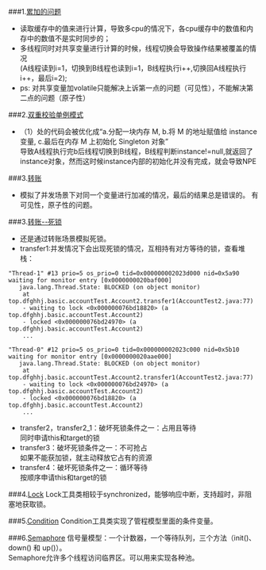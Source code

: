 ###1.[累加的问题](src/main/java/top/dfghhj/basic/CalcTest.java)  
- 读取缓存中的值来进行计算，导致多cpu的情况下，各cpu缓存中的数值和内存中的数值不是实时同步的；  
- 多线程同时对共享变量进行计算的时候，线程切换会导致操作结果被覆盖的情况  
(A线程读到i=1，切换到B线程也读到i=1，B线程执行i++,切换回A线程执行i++，最后i=2);  
- ps: 对共享变量加volatile只能解决上诉第一点的问题（可见性），不能解决第二点的问题（原子性）  

###2.[双重校验单例模式](src/main/java/top/dfghhj/basic/SingletonTest.java)
- （1）处的代码会被优化成“a.分配一块内存 M, b.将 M 的地址赋值给 instance 变量, c.最后在内存 M 上初始化 Singleton 对象”  
    导致A线程执行完b后线程切换到B线程，B线程判断instance!=null,就返回了instance对象，然而这时候instance内部的初始化并没有完成，就会导致NPE  

###3.[转账](src/main/java/top/dfghhj/basic/accountTest/AccountTest1.java)
- 模拟了并发场景下对同一个变量进行加减的情况，最后的结果总是错误的。
  有可见性，原子性的问题。
  
###3.[转账--死锁](src/main/java/top/dfghhj/basic/accountTest/AccountTest2.java)
- 还是通过转账场景模拟死锁。
- transfer1:并发情况下会出现死锁的情况，互相持有对方等待的锁，查看堆栈：
```
"Thread-1" #13 prio=5 os_prio=0 tid=0x000000002023d000 nid=0x5a90 waiting for monitor entry [0x0000000020baf000]
   java.lang.Thread.State: BLOCKED (on object monitor)
	at top.dfghhj.basic.accountTest.Account2.transfer1(AccountTest2.java:77)
	- waiting to lock <0x000000076bd18820> (a top.dfghhj.basic.accountTest.Account2)
	- locked <0x000000076bd24970> (a top.dfghhj.basic.accountTest.Account2)
    ...

"Thread-0" #12 prio=5 os_prio=0 tid=0x000000002023c000 nid=0x5b10 waiting for monitor entry [0x0000000020aae000]
   java.lang.Thread.State: BLOCKED (on object monitor)
	at top.dfghhj.basic.accountTest.Account2.transfer1(AccountTest2.java:77)
	- waiting to lock <0x000000076bd24970> (a top.dfghhj.basic.accountTest.Account2)
	- locked <0x000000076bd18820> (a top.dfghhj.basic.accountTest.Account2)
	...
```
- transfer2，transfer2_1：破坏死锁条件之一：占用且等待  
同时申请this和target的锁
- transfer3：破坏死锁条件之一：不可抢占  
如果不能获加锁，就主动释放它占有的资源
- transfer4：破坏死锁条件之一：循环等待  
按顺序申请this和target的锁

###4.[Lock](src/main/java/top/dfghhj/util/lock/LockTest.java)
Lock工具类相较于synchronized，能够响应中断，支持超时，非阻塞地获取锁。

###5.[Condition](src/main/java/top/dfghhj/util/lock/ConditionTest.java)
Condition工具类实现了管程模型里面的条件变量。

###6.[Semaphore](src/main/java/top/dfghhj/util/SemaphoreTest.java)
信号量模型：一个计数器，一个等待队列，三个方法（init()、down() 和 up()）。  
Semaphore允许多个线程访问临界区。可以用来实现各种池。



